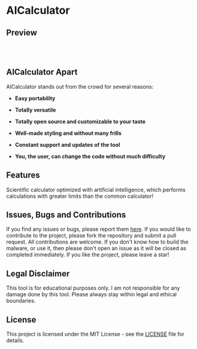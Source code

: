 # AICalculator



## Preview

</p>
<span>
 </span> </br> </br>



## AICalculator Apart

AICalculator stands out from the crowd for several reasons:

- **Easy portability**
- **Totally versatile**
- **Totally open source and customizable to your taste**
- **Well-made styling and without many frills**
- **Constant support and updates of the tool**

- **You, the user, can change the code without much difficulty**


## Features
Scientific calculator optimized with artificial intelligence, which performs calculations with greater limits than the common calculator!


## Issues, Bugs and Contributions

If you find any issues or bugs, please report them [here](https://github.com/cesarbtakeda/AICalculator). If you would like to contribute to the project, please fork the repository and submit a pull request. All contributions are welcome. If you don't know how to build the malware, or use it, then please don't open an issue as it will be closed as completed immediately.
If you like the project, please leave a star!

## Legal Disclaimer

This tool is for educational purposes only. I am not responsible for any damage done by this tool. Please always stay within legal and ethical boundaries.

## License

This project is licensed under the MIT License - see the [LICENSE](LICENSE) file for details.




